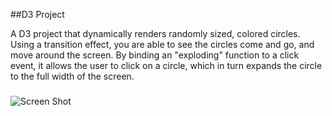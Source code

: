 ##D3 Project

A D3 project that dynamically renders randomly sized, colored circles. Using a transition effect, you are able to see the circles come and go, and move around the screen. By binding an "exploding" function to a click event, it allows the user to click on a circle, which in turn expands the circle to the full width of the screen. 
###
![Screen Shot](/d3project.gif)